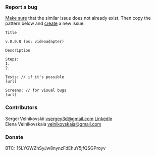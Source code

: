 ### Report a bug

[Make sure](https://github.com/vsergey3d/draw/issues) that the similar issue does not already exist.
Then copy the pattern below and [create](https://github.com/vsergey3d/draw/issues/new) a new issue.

    Title

    v.0.0.0 (os; videoadapter)

    Description

    Steps:
    1.
    2.

    Tests: // if it's possible
    [url]

    Screens: // for visual bugs
    [url]
    
### Contributors

Sergei Velnikovskii <vsergey3d@gmail.com> [LinkedIn](http://lnkd.in/b8-yygk)<br/>
Elena Velnikovskaia <velnikovskaia@gmail.com>

### Donate

BTC: 15LYGWZhSyJw8nynzFdEhuY5jfQSGProyv
